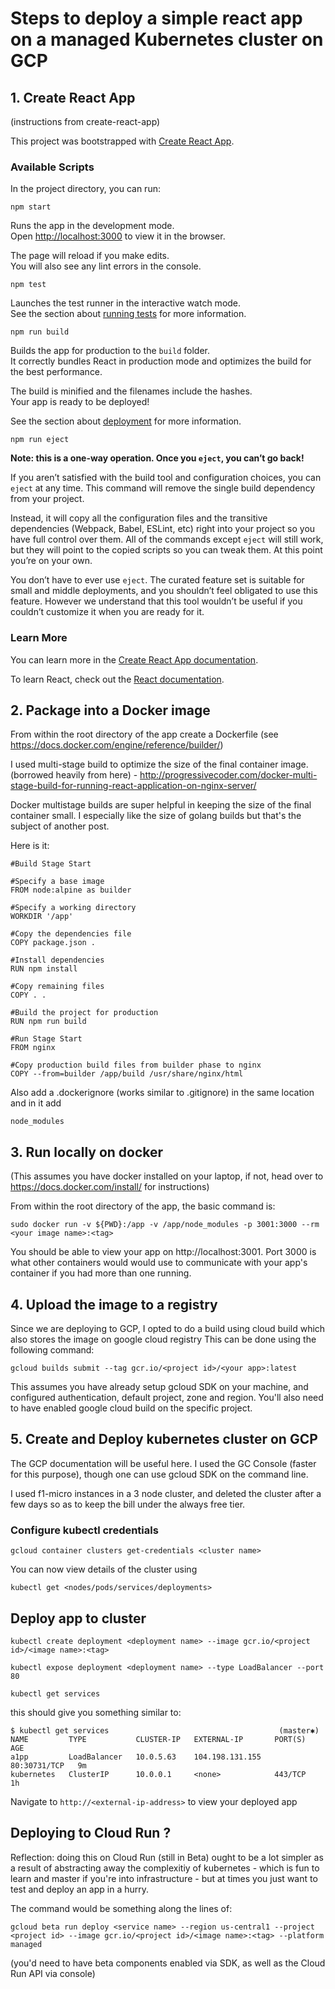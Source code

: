 
# Steps to deploy a simple react app on a managed Kubernetes cluster on GCP

## 1. Create React App

(instructions from create-react-app)

This project was bootstrapped with [Create React App](https://github.com/facebook/create-react-app).

### Available Scripts

In the project directory, you can run:

 `npm start`

Runs the app in the development mode.<br />
Open [http://localhost:3000](http://localhost:3000) to view it in the browser.

The page will reload if you make edits.<br />
You will also see any lint errors in the console.

 `npm test`

Launches the test runner in the interactive watch mode.<br />
See the section about [running tests](https://facebook.github.io/create-react-app/docs/running-tests) for more information.

 `npm run build`

Builds the app for production to the `build` folder.<br />
It correctly bundles React in production mode and optimizes the build for the best performance.

The build is minified and the filenames include the hashes.<br />
Your app is ready to be deployed!

See the section about [deployment](https://facebook.github.io/create-react-app/docs/deployment) for more information.

  `npm run eject`

**Note: this is a one-way operation. Once you `eject`, you can’t go back!**

If you aren’t satisfied with the build tool and configuration choices, you can `eject` at any time. This command will remove the single build dependency from your project.

Instead, it will copy all the configuration files and the transitive dependencies (Webpack, Babel, ESLint, etc) right into your project so you have full control over them. All of the commands except `eject` will still work, but they will point to the copied scripts so you can tweak them. At this point you’re on your own.

You don’t have to ever use `eject`. The curated feature set is suitable for small and middle deployments, and you shouldn’t feel obligated to use this feature. However we understand that this tool wouldn’t be useful if you couldn’t customize it when you are ready for it.

### Learn More

You can learn more in the [Create React App documentation](https://facebook.github.io/create-react-app/docs/getting-started).

To learn React, check out the [React documentation](https://reactjs.org/).


## 2. Package into a Docker image
From within the root directory of the app create a Dockerfile (see https://docs.docker.com/engine/reference/builder/)

I used multi-stage build to optimize the size of the final container image. (borrowed heavily from here) - http://progressivecoder.com/docker-multi-stage-build-for-running-react-application-on-nginx-server/

Docker multistage builds are super helpful in keeping the size of the final container small. I especially like the size of golang builds but that's the subject of another post.

Here is it:

```
#Build Stage Start

#Specify a base image
FROM node:alpine as builder 

#Specify a working directory
WORKDIR '/app'

#Copy the dependencies file
COPY package.json .

#Install dependencies
RUN npm install

#Copy remaining files
COPY . .

#Build the project for production
RUN npm run build 

#Run Stage Start
FROM nginx

#Copy production build files from builder phase to nginx
COPY --from=builder /app/build /usr/share/nginx/html
```


Also add a .dockerignore (works similar to .gitignore) in the same location and in it add

`node_modules`

## 3. Run locally on docker
(This assumes you have docker installed on your laptop, if not, head over to https://docs.docker.com/install/ for instructions)

From within the root directory of the app, the basic command is: 

 `sudo docker run -v ${PWD}:/app -v /app/node_modules -p 3001:3000 --rm <your image name>:<tag>`


You should be able to view your app on http://localhost:3001. Port 3000 is what other containers would would use to communicate with your app's container if you had more than one running.

## 4. Upload the image to a registry
Since we are deploying to GCP, I opted to do a build using cloud build which also stores the image on google cloud registry
This can be done using the following command:

 `gcloud builds submit --tag gcr.io/<project id>/<your app>:latest`  

This assumes you have already setup gcloud SDK on your machine, and configured authentication, default project, zone and region. You'll also need to have enabled google cloud build on the specific project.

## 5. Create and Deploy kubernetes cluster on GCP

The GCP documentation will be useful here. I used the GC Console (faster for this purpose), though one can use gcloud SDK on the command line. 

I used f1-micro instances in a 3 node cluster, and deleted the cluster after a few days so as to keep the bill under the always free tier.

###  Configure kubectl credentials

`gcloud container clusters get-credentials <cluster name>`   

You can now view details of the cluster using  

`kubectl get <nodes/pods/services/deployments>`


## Deploy app to cluster

```
kubectl create deployment <deployment name> --image gcr.io/<project id>/<image name>:<tag>

kubectl expose deployment <deployment name> --type LoadBalancer --port 80

kubectl get services
```

this should give you something similar to:
```
$ kubectl get services                                      (master✱)
NAME         TYPE           CLUSTER-IP   EXTERNAL-IP       PORT(S)        AGE
a1pp         LoadBalancer   10.0.5.63    104.198.131.155   80:30731/TCP   9m
kubernetes   ClusterIP      10.0.0.1     <none>            443/TCP        1h
```

Navigate to `http://<external-ip-address>` to view your deployed app

## Deploying to Cloud Run ?

Reflection: doing this on Cloud Run (still in Beta) ought to be a lot simpler as a result of abstracting away the complexitiy of kubernetes - which is fun to learn and master if you're into infrastructure - but at times you just want to test and deploy an app in a hurry.

The command would be something along the lines of:

 `gcloud beta run deploy <service name> --region us-central1 --project <project id> --image gcr.io/<project id>/<image name>:<tag> --platform managed` 
  
  (you'd need to have beta components enabled via SDK, as well as the Cloud Run API via console)
  
  

